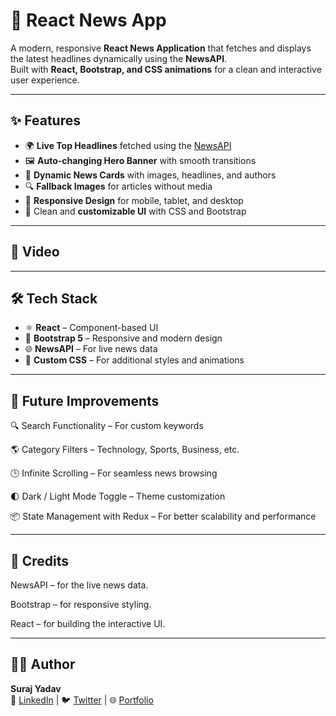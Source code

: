 # 📰 React News App

A modern, responsive **React News Application** that fetches and displays the latest headlines dynamically using the **NewsAPI**.  
Built with **React, Bootstrap, and CSS animations** for a clean and interactive user experience.

---

## ✨ Features

- 🌍 **Live Top Headlines** fetched using the [NewsAPI](https://newsapi.org/)  
- 🖼 **Auto-changing Hero Banner** with smooth transitions  
- 📰 **Dynamic News Cards** with images, headlines, and authors  
- 🔍 **Fallback Images** for articles without media  
- 📱 **Responsive Design** for mobile, tablet, and desktop  
- 🎨 Clean and **customizable UI** with CSS and Bootstrap  

---

## 📸 Video




---

## 🛠️ Tech Stack

- ⚛️ **React** – Component-based UI  
- 🎨 **Bootstrap 5** – Responsive and modern design  
- 🌐 **NewsAPI** – For live news data  
- 💅 **Custom CSS** – For additional styles and animations  

---


## 🔮 Future Improvements

🔍 Search Functionality – For custom keywords

🌎 Category Filters – Technology, Sports, Business, etc.

🕒 Infinite Scrolling – For seamless news browsing

🌓 Dark / Light Mode Toggle – Theme customization

📦 State Management with Redux – For better scalability and performance

---

## 🙌 Credits

NewsAPI
 – for the live news data.

Bootstrap
 – for responsive styling.

React
 – for building the interactive UI.

---

 ## 👨‍💻 Author

**Suraj Yadav**  
💼 [LinkedIn](https://linkedin.com/in/suraj-yadav) | 🐦 [Twitter](https://twitter.com/surajyadav) | 🌐 [Portfolio](https://your-portfolio-link.com)
